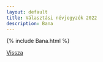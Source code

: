 ```yaml
---
layout: default
title: Választási névjegyzék 2022
description: Bana
---
```


{% include Bana.html %}

[Vissza](./)